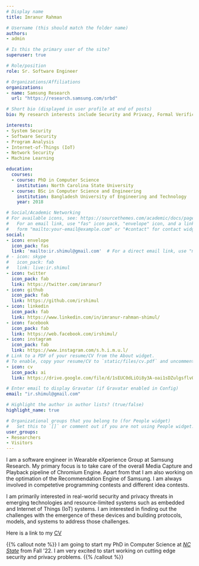 ```yaml
---
# Display name
title: Imranur Rahman

# Username (this should match the folder name)
authors:
- admin

# Is this the primary user of the site?
superuser: true

# Role/position
role: Sr. Software Engineer

# Organizations/Affiliations
organizations:
- name: Samsung Research
  url: "https://research.samsung.com/srbd"

# Short bio (displayed in user profile at end of posts)
bio: My research interests include Security and Privacy, Formal Verification, IoT, Machine Learning.

interests:
- System Security
- Software Security
- Program Analysis
- Internet-of-Things (IoT)
- Network Security
- Machine Learning

education:
  courses:
  - course: PhD in Computer Science
    institution: North Carolina State University
  - course: BSc in Computer Science and Engineering
    institution: Bangladesh University of Engineering and Technology
    year: 2018

# Social/Academic Networking
# For available icons, see: https://sourcethemes.com/academic/docs/page-builder/#icons
#   For an email link, use "fas" icon pack, "envelope" icon, and a link in the
#   form "mailto:your-email@example.com" or "#contact" for contact widget.
social:
- icon: envelope
  icon_pack: fas
  link: 'mailto:ir.shimul@gmail.com'  # For a direct email link, use "mailto:test@example.org".
# - icon: skype
#   icon_pack: fab
#   link: live:ir.shimul
- icon: twitter
  icon_pack: fab
  link: https://twitter.com/imranur7
- icon: github
  icon_pack: fab
  link: https://github.com/irshimul
- icon: linkedin
  icon_pack: fab
  link: https://www.linkedin.com/in/imranur-rahman-shimul/
- icon: facebook
  icon_pack: fab
  link: https://web.facebook.com/irshimul/
- icon: instagram
  icon_pack: fab
  link: https://www.instagram.com/s.h.i.m.u.l/
# Link to a PDF of your resume/CV from the About widget.
# To enable, copy your resume/CV to `static/files/cv.pdf` and uncomment the lines below.
- icon: cv
  icon_pack: ai
  link: https://drive.google.com/file/d/1sEUC0dLiOi8y3A-oai1sDZulgsflvO_5/view?usp=sharing

# Enter email to display Gravatar (if Gravatar enabled in Config)
email: "ir.shimul@gmail.com"

# Highlight the author in author lists? (true/false)
highlight_name: true

# Organizational groups that you belong to (for People widget)
#   Set this to `[]` or comment out if you are not using People widget.
user_groups:
- Researchers
- Visitors
---
```


I am a software engineer in Wearable eXperience Group at Samsung Research. My primary focus is to take care of the overall Media Capture and Playback pipeline of Chromium Engine. Apart from that I am also working on the optimation of the Recommendation Engine of Samsung. I am always involved in competetive programming contests and different idea contests.

I am primarily interested in real-world security and privacy threats in emerging technologies and resource-limited systems such as embedded and Internet of Things (IoT) systems. I am interested in finding out the challenges with the emergence of these devices and building protocols, models, and systems to address those challenges.

Here is a link to my [CV](https://drive.google.com/file/d/1sEUC0dLiOi8y3A-oai1sDZulgsflvO_5/view?usp=sharing)

{{% callout note %}}
I am going to start my PhD in Computer Science at [*NC State*](https://www.ncsu.edu/) from Fall '22. I am very excited to start working on cutting edge security and privacy problems.
{{% /callout %}}